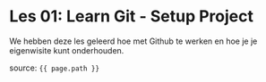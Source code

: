 # Les 01: Learn Git - Setup Project

We hebben deze les geleerd hoe met Github te werken en hoe je je eigenwisite kunt onderhouden.

source: `{{ page.path }}`
